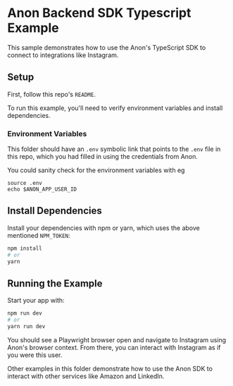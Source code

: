 # Anon Backend SDK Typescript Example

This sample demonstrates how to use the Anon's TypeScript SDK to connect to integrations like Instagram.

## Setup

First, follow this repo's `README`.

To run this example, you'll need to verify environment variables and install dependencies.

### Environment Variables

This folder should have an `.env` symbolic link that points to the `.env` file in this repo, which you had filled in using the credentials from Anon.

You could sanity check for the environment variables with eg
```
source .env
echo $ANON_APP_USER_ID
```

## Install Dependencies

Install your dependencies with npm or yarn, which uses the above mentioned `NPM_TOKEN`:

```sh
npm install
# or
yarn
```

## Running the Example

Start your app with:

```sh
npm run dev
# or
yarn run dev
```

You should see a Playwright browser open and navigate to Instagram using Anon's browser context. From there, you can interact with Instagram as if you were this user.

Other examples in this folder demonstrate how to use the Anon SDK to interact with other services like Amazon and LinkedIn.
